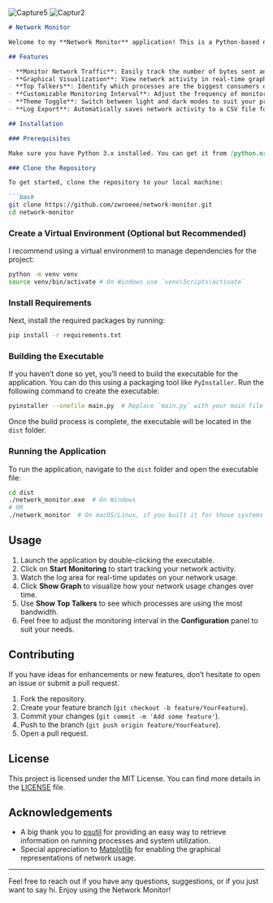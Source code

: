 ![Capture5](https://github.com/user-attachments/assets/49575ea0-702a-48cd-a713-b1875ee273f5)
![Captur2](https://github.com/user-attachments/assets/21d850c8-178e-4197-9129-3595290e92dd)
```markdown
# Network Monitor

Welcome to my **Network Monitor** application! This is a Python-based network monitoring tool that I developed to help users track their network activity in a user-friendly way. It provides real-time statistics, visualizations, and insights into which processes consume the most bandwidth.

## Features

- **Monitor Network Traffic**: Easily track the number of bytes sent and received over time.
- **Graphical Visualization**: View network activity in real-time graphs to understand your network usage better.
- **Top Talkers**: Identify which processes are the biggest consumers of bandwidth.
- **Customizable Monitoring Interval**: Adjust the frequency of monitoring through an easy-to-use configuration panel.
- **Theme Toggle**: Switch between light and dark modes to suit your preferences.
- **Log Export**: Automatically saves network activity to a CSV file for your records.

## Installation

### Prerequisites

Make sure you have Python 3.x installed. You can get it from [python.org](https://www.python.org/downloads/).

### Clone the Repository

To get started, clone the repository to your local machine:

```bash
git clone https://github.com/zwroeee/network-monitor.git
cd network-monitor
```

### Create a Virtual Environment (Optional but Recommended)

I recommend using a virtual environment to manage dependencies for the project:

```bash
python -m venv venv
source venv/bin/activate # On Windows use `venv\Scripts\activate`
```

### Install Requirements

Next, install the required packages by running:

```bash
pip install -r requirements.txt
```

### Building the Executable

If you haven’t done so yet, you’ll need to build the executable for the application. You can do this using a packaging tool like `PyInstaller`. Run the following command to create the executable:

```bash
pyinstaller --onefile main.py  # Replace `main.py` with your main file if necessary
```

Once the build process is complete, the executable will be located in the `dist` folder.

### Running the Application

To run the application, navigate to the `dist` folder and open the executable file:

```bash
cd dist
./network_monitor.exe  # On Windows
# OR
./network_monitor  # On macOS/Linux, if you built it for those systems
```

## Usage

1. Launch the application by double-clicking the executable.
2. Click on **Start Monitoring** to start tracking your network activity.
3. Watch the log area for real-time updates on your network usage.
4. Click **Show Graph** to visualize how your network usage changes over time.
5. Use **Show Top Talkers** to see which processes are using the most bandwidth.
6. Feel free to adjust the monitoring interval in the **Configuration** panel to suit your needs.

## Contributing

If you have ideas for enhancements or new features, don’t hesitate to open an issue or submit a pull request.

1. Fork the repository.
2. Create your feature branch (`git checkout -b feature/YourFeature`).
3. Commit your changes (`git commit -m 'Add some feature'`).
4. Push to the branch (`git push origin feature/YourFeature`).
5. Open a pull request.

## License

This project is licensed under the MIT License. You can find more details in the [LICENSE](LICENSE) file.

## Acknowledgements

- A big thank you to [psutil](https://github.com/giampaolo/psutil) for providing an easy way to retrieve information on running processes and system utilization.
- Special appreciation to [Matplotlib](https://matplotlib.org) for enabling the graphical representations of network usage.

---

Feel free to reach out if you have any questions, suggestions, or if you just want to say hi. Enjoy using the Network Monitor!
```
